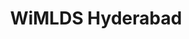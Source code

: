 ---
title : "WiMLDS Hyderabad"
logo : "assets/images/community_partners/wimldshyd.png"
twitter : "WiMLDS_HYD"
website: "http://wimlds.org/about-the-hyderabad-team/"
---